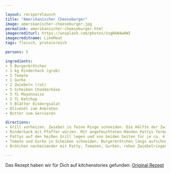 ```yaml
---

layout: reciperelaunch
title: "Amerikanischer Cheeseburger"
image: amerikanischer-cheeseburger.jpg
permalink: amerikanischer-cheeseburger.html
imagecrediturl: https://unsplash.com/photos/3sgNkN4wRWI
imagecreditname: LikeMeat
tags: fleisch, proteinreich

persons: 5

ingredients:
- 5	Burgerbrötchen
- 1 kg Rinderhack (grob)
- 1 Tomate
- 1	Gurke
- 2	Zwiebeln (rot)
- 5 Scheiben Cheddarkäse
- 5 TL Mayonnaise
- 5 TL Ketchup
- 5 Blätter Eisbergsalat
- Olivenöl zum Anbraten
- Butter zum Servieren

directions:
- Grill vorheizen. Zwiebel in feine Ringe schneiden. Die Hälfte der Zwiebelringe in etwas Olivenöl langsam glasig anschwitzen und mit Salz und Pfeffer würzen.
- Rinderhack mit Pfeffer würzen. Mit angefeuchteten Händen Pattys formen und in der Mitte leicht eindrücken, damit sie sich beim Grillen nicht aufblähen.
- Pattys auf den heißen Grill legen und von beiden Seiten für je ca. 4 – 5 Min. grillen, abhängig von der Dicke. Eine Scheibe Cheddar auf jeden Patty legen und für ca. 1 Minute schmelzen lassen.
- Tomate und Gurke in Scheiben schneiden. Burgerbrötchen längs aufschneiden und nach Belieben mit etwas Butter bestreichen.
- Brötchen nacheinander mit Patty, Tomaten, Gurken, rohen Zwiebelringen, gebratenen Zwiebeln, Eisbergsalat, Ketchup und Mayonnaise belegen und genießen.

---
```


Das Rezept haben wir für Dich auf kitchenstories gefunden: [Original Rezept](
https://www.kitchenstories.com/de/stories/den-perfekten-burger-selber-machen)